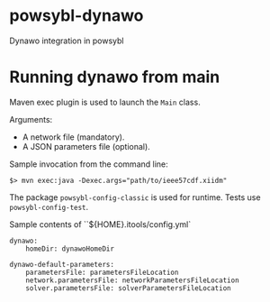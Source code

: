 # powsybl-dynawo
Dynawo integration in powsybl

# Running dynawo from main
Maven exec plugin is used to launch the `Main` class.

Arguments:
 - A network file (mandatory).
 - A JSON parameters file (optional).

Sample invocation from the command line:
```
$> mvn exec:java -Dexec.args="path/to/ieee57cdf.xiidm"
```

The package `powsybl-config-classic` is used for runtime. Tests use `powsybl-config-test`.

Sample contents of ``${HOME}.itools/config.yml`
```
dynawo:
    homeDir: dynawoHomeDir

dynawo-default-parameters:
    parametersFile: parametersFileLocation
    network.parametersFile: networkParametersFileLocation
    solver.parametersFile: solverParametersFileLocation
```
